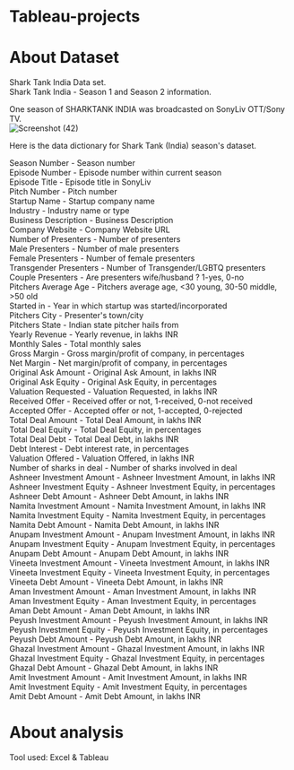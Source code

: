 # Tableau-projects

# About Dataset
Shark Tank India Data set. <br />
Shark Tank India - Season 1 and Season 2 information.<br />

One season of SHARKTANK INDIA was broadcasted on SonyLiv OTT/Sony TV.<br />
![Screenshot (42)](https://user-images.githubusercontent.com/85888663/216770555-017bc2dc-511b-4192-8595-92cfa8727afc.png)

Here is the data dictionary for Shark Tank (India) season's dataset.<br />

Season Number - Season number <br />
Episode Number - Episode number within current season <br />
Episode Title - Episode title in SonyLiv <br />
Pitch Number - Pitch number <br />
Startup Name - Startup company name <br />
Industry - Industry name or type <br />
Business Description - Business Description <br />
Company Website - Company Website URL <br />
Number of Presenters - Number of presenters <br />
Male Presenters - Number of male presenters <br />
Female Presenters - Number of female presenters <br />
Transgender Presenters - Number of Transgender/LGBTQ presenters <br />
Couple Presenters - Are presenters wife/husband ? 1-yes, 0-no <br />
Pitchers Average Age - Pitchers average age, <30 young, 30-50 middle, >50 old <br />
Started in - Year in which startup was started/incorporated <br />
Pitchers City - Presenter's town/city <br />
Pitchers State - Indian state pitcher hails from <br />
Yearly Revenue - Yearly revenue, in lakhs INR <br />
Monthly Sales - Total monthly sales <br />
Gross Margin - Gross margin/profit of company, in percentages <br />
Net Margin - Net margin/profit of company, in percentages <br />
Original Ask Amount - Original Ask Amount, in lakhs INR <br />
Original Ask Equity - Original Ask Equity, in percentages <br />
Valuation Requested - Valuation Requested, in lakhs INR <br />
Received Offer - Received offer or not, 1-received, 0-not received <br />
Accepted Offer - Accepted offer or not, 1-accepted, 0-rejected <br />
Total Deal Amount - Total Deal Amount, in lakhs INR <br />
Total Deal Equity - Total Deal Equity, in percentages <br />
Total Deal Debt - Total Deal Debt, in lakhs INR <br />
Debt Interest - Debt interest rate, in percentages <br />
Valuation Offered - Valuation Offered, in lakhs INR <br />
Number of sharks in deal - Number of sharks involved in deal <br />
Ashneer Investment Amount - Ashneer Investment Amount, in lakhs INR <br />
Ashneer Investment Equity - Ashneer Investment Equity, in percentages <br />
Ashneer Debt Amount - Ashneer Debt Amount, in lakhs INR <br />
Namita Investment Amount - Namita Investment Amount, in lakhs INR <br />
Namita Investment Equity - Namita Investment Equity, in percentages <br />
Namita Debt Amount - Namita Debt Amount, in lakhs INR <br />
Anupam Investment Amount - Anupam Investment Amount, in lakhs INR <br />
Anupam Investment Equity - Anupam Investment Equity, in percentages <br />
Anupam Debt Amount - Anupam Debt Amount, in lakhs INR <br />
Vineeta Investment Amount - Vineeta Investment Amount, in lakhs INR <br />
Vineeta Investment Equity - Vineeta Investment Equity, in percentages <br />
Vineeta Debt Amount - Vineeta Debt Amount, in lakhs INR <br />
Aman Investment Amount - Aman Investment Amount, in lakhs INR <br />
Aman Investment Equity - Aman Investment Equity, in percentages <br />
Aman Debt Amount - Aman Debt Amount, in lakhs INR <br />
Peyush Investment Amount - Peyush Investment Amount, in lakhs INR <br />
Peyush Investment Equity - Peyush Investment Equity, in percentages <br />
Peyush Debt Amount - Peyush Debt Amount, in lakhs INR <br />
Ghazal Investment Amount - Ghazal Investment Amount, in lakhs INR <br />
Ghazal Investment Equity - Ghazal Investment Equity, in percentages <br />
Ghazal Debt Amount - Ghazal Debt Amount, in lakhs INR <br />
Amit Investment Amount - Amit Investment Amount, in lakhs INR <br />
Amit Investment Equity - Amit Investment Equity, in percentages <br />
Amit Debt Amount - Amit Debt Amount, in lakhs INR <br />

# About analysis
  Tool used: Excel & Tableau
